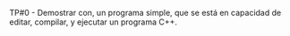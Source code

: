TP#0 -
Demostrar con, un programa simple, que se está en capacidad de editar, compilar, y ejecutar un programa C++.
